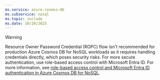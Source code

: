 ```yaml
---
ms.service: azure-cosmos-db
ms.subservice: nosql
ms.topic: include
ms.date: 10/20/2025
---
```


> [!WARNING]
> Resource Owner Password Credential (ROPC) flow isn't recommended for production Azure Cosmos DB for NoSQL workloads as it requires handling credentials directly, which poses security risks. For more secure authentication, use role-based access control with Microsoft Entra ID. For more information, see [role-based access control and Microsoft Entra ID authentication in Azure Cosmos DB for NoSQL](how-to-connect-role-based-access-control.md).

